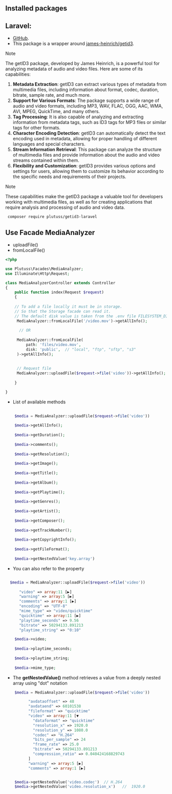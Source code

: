 ## Installed packages

## Laravel:

- [GitHub](https://github.com/plutuss/getid3).
- This package is a wrapper around   [james-heinrich/getid3](https://packagist.org/packages/james-heinrich/getid3).


> [!NOTE]
>  The getID3 package, developed by James Heinrich, is a powerful tool for analyzing metadata of audio and video files. Here are some of its capabilities:

1. **Metadata Extraction**: getID3 can extract various types of metadata from multimedia files, including information about format, codec, duration, bitrate, sample rate, and much more.
2. **Support for Various Formats**: The package supports a wide range of audio and video formats, including MP3, WAV, FLAC, OGG, AAC, WMA, AVI, MPEG, QuickTime, and many others.
3. **Tag Processing**: It is also capable of analyzing and extracting information from metadata tags, such as ID3 tags for MP3 files or similar tags for other formats.
4. **Character Encoding Detection**: getID3 can automatically detect the text encoding used in metadata, allowing for proper handling of different languages and special characters.
5. **Stream Information Retrieval**: This package can analyze the structure of multimedia files and provide information about the audio and video streams contained within them.
6. **Flexibility and Customization**: getID3 provides various options and settings for users, allowing them to customize its behavior according to the specific needs and requirements of their projects.

> [!NOTE]
> These capabilities make the getID3 package a valuable tool for developers working with multimedia files, as well as for creating applications that require analysis and processing of audio and video data.
  

```shell
 composer require plutuss/getid3-laravel
```

## Use Facade MediaAnalyzer
- uploadFile()
- fromLocalFile()
 
```php
<?php

use Plutuss\Facades\MediaAnalyzer;
use Illuminate\Http\Request;

class MediaAnalyzerController extends Controller
{
    public function index(Request $request)
    {
    
    // To add a file locally it must be in storage.
    // So that the Storage facade can read it.
    // The default disk value is taken from the .env file FILESYSTEM_DISK
     MediaAnalyzer::fromLocalFile('/video.mov')->getAllInfo();
     
      // OR
      
     MediaAnalyzer::fromLocalFile(
         path: 'files/video.mov',
         disk: 'public',  // "local", "ftp", "sftp", "s3"
     )->getAllInfo();
     
     
     // Request file
     MediaAnalyzer::uploadFile($request->file('video'))->getAllInfo();
     
    }

}

```

- List of available methods
```php
    
    $media = MediaAnalyzer::uploadFile($request->file('video'))
    
    $media->getAllInfo();
    
    $media->getDuration();
    
    $media->comments();
    
    $media->getResolution();
    
    $media->getImage();
    
    $media->getTitle();
    
    $media->getAlbum();
    
    $media->getPlaytime();
    
    $media->getGenres();
    
    $media->getArtist();
    
    $media->getComposer();
    
    $media->getTrackNumber();
    
    $media->getCopyrightInfo();
    
    $media->getFileFormat();
    
    $media->getNestedValue('key.array')

```

- You can also refer to the property  

```php

  $media = MediaAnalyzer::uploadFile($request->file('video'))
  
      "video" => array:11 [▶]
      "warning" => array:5 [▶]
      "comments" => array:1 [▶]
      "encoding" => "UTF-8"
      "mime_type" => "video/quicktime"
      "quicktime" => array:11 [▶]
      "playtime_seconds" => 9.56
      "bitrate" => 50294133.891213
      "playtime_string" => "0:10"

    $media->video;
    
    $media->playtime_seconds;
    
    $media->playtime_string;
    
    $media->mime_type;

```



- The **getNestedValue()** method retrieves a value from a deeply nested array using "dot" notation

```php
    $media = MediaAnalyzer::uploadFile($request->file('video'))

          "avdataoffset" => 48
          "avdataend" => 60101538
          "fileformat" => "quicktime"
          "video" => array:11 [▼
            "dataformat" => "quicktime"
            "resolution_x" => 1920.0
            "resolution_y" => 1080.0
            "codec" => "H.264"
            "bits_per_sample" => 24
            "frame_rate" => 25.0
            "bitrate" => 50294133.891213
            "compression_ratio" => 0.040424168829743
          ]
          "warning" => array:5 [▶]
          "comments" => array:1 [▶]


    $media->getNestedValue('video.codec')  // H.264
    $media->getNestedValue('video.resolution_x')   //  1920.0
```
